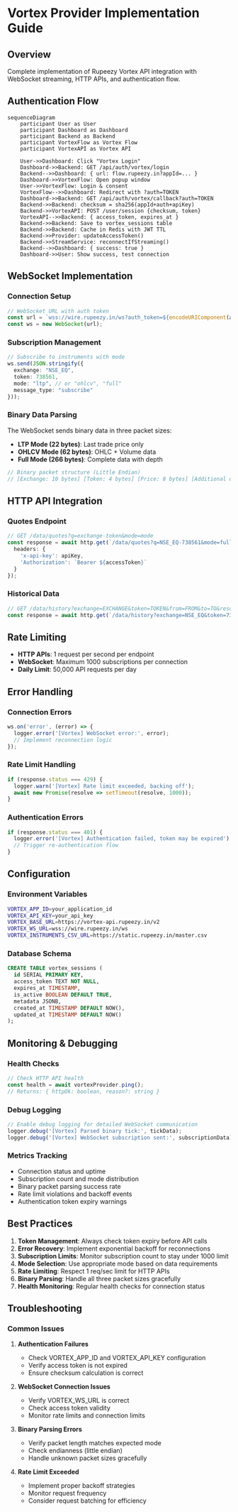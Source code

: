 # Vortex Provider Implementation Guide

## Overview

Complete implementation of Rupeezy Vortex API integration with WebSocket streaming, HTTP APIs, and authentication flow.

## Authentication Flow

```mermaid
sequenceDiagram
    participant User as User
    participant Dashboard as Dashboard
    participant Backend as Backend
    participant VortexFlow as Vortex Flow
    participant VortexAPI as Vortex API

    User->>Dashboard: Click "Vortex Login"
    Dashboard->>Backend: GET /api/auth/vortex/login
    Backend-->>Dashboard: { url: flow.rupeezy.in?appId=... }
    Dashboard->>VortexFlow: Open popup window
    User->>VortexFlow: Login & consent
    VortexFlow-->>Dashboard: Redirect with ?auth=TOKEN
    Dashboard->>Backend: GET /api/auth/vortex/callback?auth=TOKEN
    Backend->>Backend: checksum = sha256(appId+auth+apiKey)
    Backend->>VortexAPI: POST /user/session {checksum, token}
    VortexAPI-->>Backend: { access_token, expires_at }
    Backend->>Backend: Save to vortex_sessions table
    Backend->>Backend: Cache in Redis with JWT TTL
    Backend->>Provider: updateAccessToken()
    Backend->>StreamService: reconnectIfStreaming()
    Backend-->>Dashboard: { success: true }
    Dashboard->>User: Show success, test connection
```

## WebSocket Implementation

### Connection Setup
```typescript
// WebSocket URL with auth token
const url = `wss://wire.rupeezy.in/ws?auth_token=${encodeURIComponent(accessToken)}`;
const ws = new WebSocket(url);
```

### Subscription Management
```typescript
// Subscribe to instruments with mode
ws.send(JSON.stringify({
  exchange: "NSE_EQ",
  token: 738561,
  mode: "ltp", // or "ohlcv", "full"
  message_type: "subscribe"
}));
```

### Binary Data Parsing
The WebSocket sends binary data in three packet sizes:

- **LTP Mode (22 bytes)**: Last trade price only
- **OHLCV Mode (62 bytes)**: OHLC + Volume data
- **Full Mode (266 bytes)**: Complete data with depth

```typescript
// Binary packet structure (Little Endian)
// [Exchange: 10 bytes] [Token: 4 bytes] [Price: 8 bytes] [Additional data...]
```

## HTTP API Integration

### Quotes Endpoint
```typescript
// GET /data/quotes?q=exchange-token&mode=mode
const response = await http.get(`/data/quotes?q=NSE_EQ-738561&mode=full`, {
  headers: {
    'x-api-key': apiKey,
    'Authorization': `Bearer ${accessToken}`
  }
});
```

### Historical Data
```typescript
// GET /data/history?exchange=EXCHANGE&token=TOKEN&from=FROM&to=TO&resolution=RESOLUTION
const response = await http.get(`/data/history?exchange=NSE_EQ&token=738561&from=1640995200&to=1641081600&resolution=1D`);
```

## Rate Limiting

- **HTTP APIs**: 1 request per second per endpoint
- **WebSocket**: Maximum 1000 subscriptions per connection
- **Daily Limit**: 50,000 API requests per day

## Error Handling

### Connection Errors
```typescript
ws.on('error', (error) => {
  logger.error('[Vortex] WebSocket error:', error);
  // Implement reconnection logic
});
```

### Rate Limit Handling
```typescript
if (response.status === 429) {
  logger.warn('[Vortex] Rate limit exceeded, backing off');
  await new Promise(resolve => setTimeout(resolve, 1000));
}
```

### Authentication Errors
```typescript
if (response.status === 401) {
  logger.error('[Vortex] Authentication failed, token may be expired');
  // Trigger re-authentication flow
}
```

## Configuration

### Environment Variables
```bash
VORTEX_APP_ID=your_application_id
VORTEX_API_KEY=your_api_key
VORTEX_BASE_URL=https://vortex-api.rupeezy.in/v2
VORTEX_WS_URL=wss://wire.rupeezy.in/ws
VORTEX_INSTRUMENTS_CSV_URL=https://static.rupeezy.in/master.csv
```

### Database Schema
```sql
CREATE TABLE vortex_sessions (
  id SERIAL PRIMARY KEY,
  access_token TEXT NOT NULL,
  expires_at TIMESTAMP,
  is_active BOOLEAN DEFAULT TRUE,
  metadata JSONB,
  created_at TIMESTAMP DEFAULT NOW(),
  updated_at TIMESTAMP DEFAULT NOW()
);
```

## Monitoring & Debugging

### Health Checks
```typescript
// Check HTTP API health
const health = await vortexProvider.ping();
// Returns: { httpOk: boolean, reason?: string }
```

### Debug Logging
```typescript
// Enable debug logging for detailed WebSocket communication
logger.debug('[Vortex] Parsed binary tick:', tickData);
logger.debug('[Vortex] WebSocket subscription sent:', subscriptionData);
```

### Metrics Tracking
- Connection status and uptime
- Subscription count and mode distribution
- Binary packet parsing success rate
- Rate limit violations and backoff events
- Authentication token expiry warnings

## Best Practices

1. **Token Management**: Always check token expiry before API calls
2. **Error Recovery**: Implement exponential backoff for reconnections
3. **Subscription Limits**: Monitor subscription count to stay under 1000 limit
4. **Mode Selection**: Use appropriate mode based on data requirements
5. **Rate Limiting**: Respect 1 req/sec limit for HTTP APIs
6. **Binary Parsing**: Handle all three packet sizes gracefully
7. **Health Monitoring**: Regular health checks for connection status

## Troubleshooting

### Common Issues

1. **Authentication Failures**
   - Check VORTEX_APP_ID and VORTEX_API_KEY configuration
   - Verify access token is not expired
   - Ensure checksum calculation is correct

2. **WebSocket Connection Issues**
   - Verify VORTEX_WS_URL is correct
   - Check access token validity
   - Monitor rate limits and connection limits

3. **Binary Parsing Errors**
   - Verify packet length matches expected mode
   - Check endianness (little endian)
   - Handle unknown packet sizes gracefully

4. **Rate Limit Exceeded**
   - Implement proper backoff strategies
   - Monitor request frequency
   - Consider request batching for efficiency
